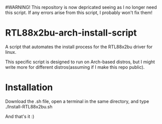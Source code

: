#WARNING!
This repository is now depricated seeing as I no longer need this script. If any errors arise from this script, I probably won't fix them!
# RTL88x2bu-arch-install-script
A script that automates the install process for the RTL88x2bu driver for linux.

This specific script is designed to run on Arch-based distros, but I might write more for different distros(assuming if I make this repo public).
# Installation
Download the .sh file, open a terminal in the same directory, and type ./Install-RTL88x2bu.sh

And that's it :)
